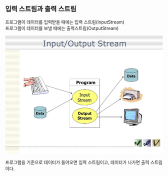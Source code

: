 ## 입력 스트림과 출력 스트림

프로그램이 데이터를 입력받을 때에는 입력 스트림(InputStream)  
프로그램이 데이터를 보낼 때에는 출력스트림(OutputStream)

![Stream](../image/Stream.jpg)

프로그램을 기준으로 데이터가 들어오면 입력 스트림이고, 데이터가 나가면 출력 스트림이다.
